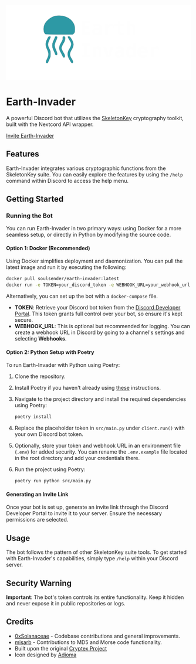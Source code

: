 ![title](assets/title.png)
# Earth-Invader

A powerful Discord bot that utilizes the [SkeletonKey](https://github.com/CosmodiumCS/SkeletonKey) cryptography toolkit, built with the Nextcord API wrapper.

[Invite Earth-Invader](https://discord.com/api/oauth2/authorize?client_id=993324580125032538&permissions=8&scope=applications.commands+bot)

## Features
Earth-Invader integrates various cryptographic functions from the SkeletonKey suite. You can easily explore the features by using the `/help` command within Discord to access the help menu.

## Getting Started

### Running the Bot
You can run Earth-Invader in two primary ways: using Docker for a more seamless setup, or directly in Python by modifying the source code.

#### Option 1: Docker (Recommended)
Using Docker simplifies deployment and daemonization. You can pull the latest image and run it by executing the following:

```bash
docker pull soulsender/earth-invader:latest
docker run -e TOKEN=your_discord_token -e WEBHOOK_URL=your_webhook_url earth-invader
```

Alternatively, you can set up the bot with a `docker-compose` file. 

- **TOKEN**: Retrieve your Discord bot token from the [Discord Developer Portal](https://discord.com/developers/docs/intro). This token grants full control over your bot, so ensure it's kept secure.
- **WEBHOOK_URL**: This is optional but recommended for logging. You can create a webhook URL in Discord by going to a channel's settings and selecting **Webhooks**.

#### Option 2: Python Setup with Poetry
To run Earth-Invader with Python using Poetry:

1. Clone the repository.
2. Install Poetry if you haven't already using [these](https://python-poetry.org/docs/#installing-with-pipx) instructions.
3. Navigate to the project directory and install the required dependencies using Poetry:

    ```bash
    poetry install
    ```
    
5. Replace the placeholder token in `src/main.py` under `client.run()` with your own Discord bot token.
6. Optionally, store your token and webhook URL in an environment file (`.env`) for added security. You can rename the `.env.example` file located in the root directory and add your credentials there.
7. Run the project using Poetry:

    ```bash
    poetry run python src/main.py
    ```

#### Generating an Invite Link
Once your bot is set up, generate an invite link through the Discord Developer Portal to invite it to your server. Ensure the necessary permissions are selected.

## Usage
The bot follows the pattern of other SkeletonKey suite tools. To get started with Earth-Invader's capabilities, simply type `/help` within your Discord server.

## Security Warning
**Important**: The bot's token controls its entire functionality. Keep it hidden and never expose it in public repositories or logs.

## Credits
- [0xSolanaceae](https://github.com/0xSolanaceae) - Codebase contributions and general improvements.
- [misarb](https://github.com/Soulsender/Earth-Invader/pull/6) - Contributions to MD5 and Morse code functionality.
- Built upon the original [Cryptex Project](https://github.com/SSGorg/Cryptex)
- Icon designed by [Adioma](https://adioma.com)
